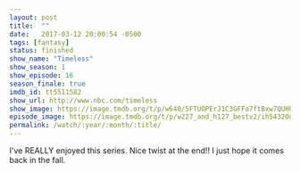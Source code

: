 ```yaml
---
layout: post
title:  ""
date:   2017-03-12 20:00:54 -0500
tags: [fantasy]
status: finished
show_name: "Timeless"
show_season: 1
show_episode: 16
season_finale: true
imdb_id: tt5511582
show_url: http://www.nbc.com/timeless
show_image: https://image.tmdb.org/t/p/w640/5FTUOPErJ1C3GFFo7ftBxw7QUHh.jpg
episode_image: https://image.tmdb.org/t/p/w227_and_h127_bestv2/ih5432OoUx82BN9oDBJ5sCRir2B.jpg
permalink: /watch/:year/:month/:title/
---
```

I've REALLY enjoyed this series. Nice twist at the end!! I just hope it comes back in the fall.